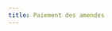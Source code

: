 ```yaml
---
title: Paiement des amendes
---
```

<section class="text-center" hidden>
<h2>Réunions</h2>
{{< mermaidmeetings >}}{{< /mermaidmeetings >}}

<h3>Planning</h3>
{{< mermaid >}}
    gantt
      dateFormat  YYYY-MM-DD
      section Démarrage
      Formation               :2020-09-10, 10d
      section Phases projet
      Phase 0 - Mise en place :2020-09-20, 14d
      Phase 1 - Collecte      :2020-10-04, 14d
      Phase 2 - Étude         :2020-10-18, 14d
      Phase 3 - Proposition   :2020-11-01, 14d
      Phase 4 - Application   :2020-11-15, 14d
      section Rendu
      section Audits
      Sites similaires        :2020-09-23, 7d
      Audit UX                :2020-10-05, 5d
      Audit A11y              :2020-10-07, 5d
      MOA                     :2020-10-18, 4d
      Utilisateurs            :2020-10-25, 5d
      Comité de clôture       :2020-12-10, 1d
{{< /mermaid >}}
</section>
